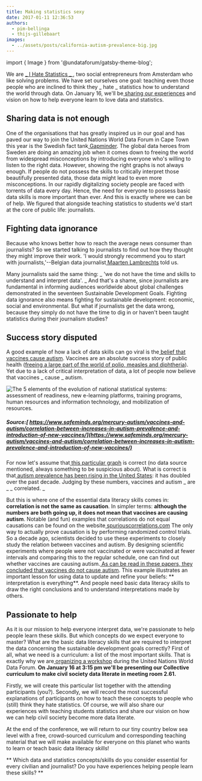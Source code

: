 ```yaml
---
title: Making statistics sexy
date: 2017-01-11 12:36:53
authors:
  - pim-bellinga
  - thijs-gillebaart
images:
  - ../assets/posts/california-autism-prevalence-big.jpg
---
```


import { Image } from '@undataforum/gatsby-theme-blog';

We are [ _ I Hate Statistics _ ](https://www.ihatestatistics.com/index.php), two
social entrepreneurs from Amsterdam who like solving problems. We have set
ourselves one goal: teaching even those people who are inclined to think they _
hate _ statistics how to understand the world through data. On January 16, we'll
be[ sharing our experiences](//undataforum.org/WorldDataForum/sessions/collective-curriculum-to-make-civil-society-data-literate/)
and vision on how to help everyone learn to love data and statistics.

## Sharing data is not enough

One of the organisations that has greatly inspired us in our goal and has paved
our way to join the United Nations World Data Forum in Cape Town this year is
the Swedish fact tank[ Gapminder](http://www.gapminder.org/). The global data
heroes from Sweden are doing an amazing job when it comes down to freeing the
world from widespread misconceptions by introducing everyone who's willing to
listen to the right data. However, showing the right graphs is not always
enough. If people do not possess the skills to critically interpret those
beautifully presented data, those data might lead to even more misconceptions.
In our rapidly digitalizing society people are faced with torrents of data every
day. Hence, the need for everyone to possess basic data skills is more important
than ever. And this is exactly where we can be of help. We figured that
alongside teaching statistics to students we'd start at the core of public life:
journalists.

## Fighting data ignorance

Because who knows better how to reach the average news consumer than
journalists? So we started talking to journalists to find out how they thought
they might improve their work. 'I would strongly recommend you to start with
journalists,'--Belgian data
journalist[ Maarten Lambrechts](http://www.maartenlambrechts.com/made.html) told
us.

Many journalists said the same thing: _ 'we do not have the time and skills to
understand and interpret data'. _ And that's a shame, since journalists are
fundamental in informing audiences worldwide about global challenges
demonstrated in the seventeen Sustainable Development Goals. Fighting data
ignorance also means fighting for sustainable development: economic, social and
environmental. But what if journalists get the data wrong, because they simply
do not have the time to dig in or haven't been taught statistics during their
journalism studies?

## Success story disputed

A good example of how a lack of data skills can go viral is
the[ belief that vaccines cause autism](https://en.wikipedia.org/wiki/MMR_vaccine_controversy).
Vaccines are an absolute success story of public health
([freeing a large part of the world of polio, measles and diphtheria](https://ourworldindata.org/vaccination/)).
Yet due to a lack of critical interpretation of data, a lot of people now
believe that vaccines _ cause _ autism.

<Image
  fluid={props.images[0]}
  title="The evolution of national statistical systems."
  alt="The 5 elements of the evolution of national statistical systems: assessment of readiness, new e-learning platforms, training programs, human resources and information technology, and mobilization of resources."
/>

##### Source:[ https://www.safeminds.org/mercury-autism/vaccines-and-autism/correlation-between-increases-in-autism-prevalence-and-introduction-of-new-vaccines/](https://www.safeminds.org/mercury-autism/vaccines-and-autism/correlation-between-increases-in-autism-prevalence-and-introduction-of-new-vaccines/)

For now let's assume
that[ this particular graph](https://www.safeminds.org/mercury-autism/vaccines-and-autism/correlation-between-increases-in-autism-prevalence-and-introduction-of-new-vaccines/)
is correct (no data source mentioned, always something to be suspicious about).
What is correct is
that[ autism prevalence has been rising in the United States](https://spectrumnews.org/news/u-s-stats-show-autism-rate-reaching-possible-plateau/):
it has doubled over the past decade. Judging by these numbers, vaccines and
autism _ are _ _ correlated. _

But this is where one of the essential data literacy skills comes in:
**correlation is not the same as causation**. In simpler terms: **although the
numbers are both going up, it does not mean that vaccines are causing autism**.
Notable (and fun) examples that correlations do not equal causations can be
found on the
website[ spuriouscorrelations.com](http://www.spuriouscorrelations.com/) The
only way to actually prove causation is by performing randomized control trials.
So a decade ago, scientists decided to use these experiments to closely study
the relation between vaccines and autism. By designing scientific experiments
where people were not vaccinated or were vaccinated at fewer intervals and
comparing this to the regular schedule, one can find out whether vaccines are
causing
autism.[ As can be read in these papers, they concluded that vaccines do not cause autism](http://autismsciencefoundation.org/what-is-autism/autism-and-vaccines/).
This example illustrates an important lesson for using data to update and refine
your beliefs: ** interpretation is everything**. And people need basic data
literacy skills to draw the right conclusions and to understand interpretations
made by others.

## Passionate to help

As it is our mission to help everyone interpret data, we're passionate to help
people learn these skills. But which concepts do we expect everyone to master?
What are the basic data literacy skills that are required to interpret the data
concerning the sustainable development goals correctly? First of all, what we
need is a curriculum: a list of the most important skills. That is exactly why
we
are[ organizing a workshop](//undataforum.org/WorldDataForum/sessions/collective-curriculum-to-make-civil-society-data-literate/)
during the United Nations World Data Forum. **On January 16 at 3:15 pm we'll be
presenting our Collective curriculum to make civil society data literate in
meeting room 2.61.**

Firstly, we will create this particular list together with the attending
participants (you?). Secondly, we will record the most successful explanations
of participants on how to teach these concepts to people who (still) think they
hate statistics. Of course, we will also share our experiences with teaching
students statistics and share our vision on how we can help civil society become
more data literate.

At the end of the conference, we will return to our tiny country below sea level
with a free, crowd-sourced curriculum and corresponding teaching material that
we will make available for everyone on this planet who wants to learn or teach
basic data literacy skills!

** Which data and statistics concepts/skills do you consider essential for every
civilian and journalist? Do you have experiences helping people learn these
skills? **
